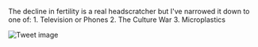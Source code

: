The decline in fertility is a real headscratcher but I've narrowed it down to one of: 1. Television or Phones 2. The Culture War 3. Microplastics


![Tweet image](/assets/crosspoast/F7hTg-Cb0AAwQDp.png)

